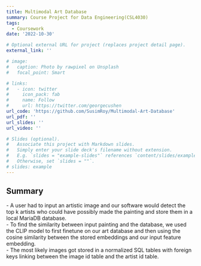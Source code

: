 ```yaml
---
title: Multimodal Art Database
summary: Course Project for Data Engineering(CSL4030)
tags:
  - Coursework
date: '2022-10-30'

# Optional external URL for project (replaces project detail page).
external_link: ''

# image:
#   caption: Photo by rawpixel on Unsplash
#   focal_point: Smart

# links:
#   - icon: twitter
#     icon_pack: fab
#     name: Follow
#     url: https://twitter.com/georgecushen
url_code: 'https://github.com/SusimRoy/Multimodal-Art-Database'
url_pdf: ''
url_slides: ''
url_video: ''

# Slides (optional).
#   Associate this project with Markdown slides.
#   Simply enter your slide deck's filename without extension.
#   E.g. `slides = "example-slides"` references `content/slides/example-slides.md`.
#   Otherwise, set `slides = ""`.
# slides: example
---
```


<h2>Summary</h2> 
- A user had to input an artistic image and our software would detect the top k artists who could have possibly made the painting and store them in a local MariaDB database. <br/>
- To find the similarity between input painting and the database, we used the CLIP model to first finetune on our art database and then using the cosine similarity between the stored embeddings and our input feature embedding. <br/>
- The most likely images got stored in a normalized SQL tables with foreign keys linking between the image id table and the artist id table.

